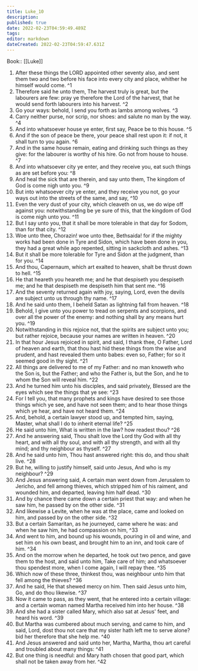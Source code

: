 ```yaml
---
title: Luke_10
description: 
published: true
date: 2022-02-23T04:59:49.489Z
tags: 
editor: markdown
dateCreated: 2022-02-23T04:59:47.631Z
---
```


 Book:: [[Luke]]
 1. After these things the LORD appointed other seventy also, and sent them two and two before his face into every city and place, whither he himself would come. ^1
 2. Therefore said he unto them, The harvest truly is great, but the labourers are few: pray ye therefore the Lord of the harvest, that he would send forth labourers into his harvest. ^2
 3. Go your ways: behold, I send you forth as lambs among wolves. ^3
 4. Carry neither purse, nor scrip, nor shoes: and salute no man by the way. ^4
 5. And into whatsoever house ye enter, first say, Peace be to this house. ^5
 6. And if the son of peace be there, your peace shall rest upon it: if not, it shall turn to you again. ^6
 7. And in the same house remain, eating and drinking such things as they give: for the labourer is worthy of his hire. Go not from house to house. ^7
 8. And into whatsoever city ye enter, and they receive you, eat such things as are set before you: ^8
 9. And heal the sick that are therein, and say unto them, The kingdom of God is come nigh unto you. ^9
 10. But into whatsoever city ye enter, and they receive you not, go your ways out into the streets of the same, and say, ^10
 11. Even the very dust of your city, which cleaveth on us, we do wipe off against you: notwithstanding be ye sure of this, that the kingdom of God is come nigh unto you. ^11
 12. But I say unto you, that it shall be more tolerable in that day for Sodom, than for that city. ^12
 13. Woe unto thee, Chorazin! woe unto thee, Bethsaida! for if the mighty works had been done in Tyre and Sidon, which have been done in you, they had a great while ago repented, sitting in sackcloth and ashes. ^13
 14. But it shall be more tolerable for Tyre and Sidon at the judgment, than for you. ^14
 15. And thou, Capernaum, which art exalted to heaven, shalt be thrust down to hell. ^15
 16. He that heareth you heareth me; and he that despiseth you despiseth me; and he that despiseth me despiseth him that sent me. ^16
 17. And the seventy returned again with joy, saying, Lord, even the devils are subject unto us through thy name. ^17
 18. And he said unto them, I beheld Satan as lightning fall from heaven. ^18
 19. Behold, I give unto you power to tread on serpents and scorpions, and over all the power of the enemy: and nothing shall by any means hurt you. ^19
 20. Notwithstanding in this rejoice not, that the spirits are subject unto you; but rather rejoice, because your names are written in heaven. ^20
 21. In that hour Jesus rejoiced in spirit, and said, I thank thee, O Father, Lord of heaven and earth, that thou hast hid these things from the wise and prudent, and hast revealed them unto babes: even so, Father; for so it seemed good in thy sight. ^21
 22. All things are delivered to me of my Father: and no man knoweth who the Son is, but the Father; and who the Father is, but the Son, and he to whom the Son will reveal him. ^22
 23. And he turned him unto his disciples, and said privately, Blessed are the eyes which see the things that ye see: ^23
 24. For I tell you, that many prophets and kings have desired to see those things which ye see, and have not seen them; and to hear those things which ye hear, and have not heard them. ^24
 25. And, behold, a certain lawyer stood up, and tempted him, saying, Master, what shall I do to inherit eternal life? ^25
 26. He said unto him, What is written in the law? how readest thou? ^26
 27. And he answering said, Thou shalt love the Lord thy God with all thy heart, and with all thy soul, and with all thy strength, and with all thy mind; and thy neighbour as thyself. ^27
 28. And he said unto him, Thou hast answered right: this do, and thou shalt live. ^28
 29. But he, willing to justify himself, said unto Jesus, And who is my neighbour? ^29
 30. And Jesus answering said, A certain man went down from Jerusalem to Jericho, and fell among thieves, which stripped him of his raiment, and wounded him, and departed, leaving him half dead. ^30
 31. And by chance there came down a certain priest that way: and when he saw him, he passed by on the other side. ^31
 32. And likewise a Levite, when he was at the place, came and looked on him, and passed by on the other side. ^32
 33. But a certain Samaritan, as he journeyed, came where he was: and when he saw him, he had compassion on him, ^33
 34. And went to him, and bound up his wounds, pouring in oil and wine, and set him on his own beast, and brought him to an inn, and took care of him. ^34
 35. And on the morrow when he departed, he took out two pence, and gave them to the host, and said unto him, Take care of him; and whatsoever thou spendest more, when I come again, I will repay thee. ^35
 36. Which now of these three, thinkest thou, was neighbour unto him that fell among the thieves? ^36
 37. And he said, He that shewed mercy on him. Then said Jesus unto him, Go, and do thou likewise. ^37
 38. Now it came to pass, as they went, that he entered into a certain village: and a certain woman named Martha received him into her house. ^38
 39. And she had a sister called Mary, which also sat at Jesus' feet, and heard his word. ^39
 40. But Martha was cumbered about much serving, and came to him, and said, Lord, dost thou not care that my sister hath left me to serve alone? bid her therefore that she help me. ^40
 41. And Jesus answered and said unto her, Martha, Martha, thou art careful and troubled about many things: ^41
 42. But one thing is needful: and Mary hath chosen that good part, which shall not be taken away from her. ^42
